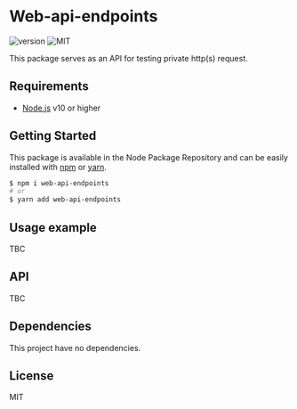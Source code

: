 # Web-api-endpoints
![version](https://img.shields.io/badge/version-0.1.0-blue.svg)
![MIT](https://img.shields.io/github/license/mashape/apistatus.svg)

This package serves as an API for testing private http(s) request.

## Requirements
- [Node.js](https://nodejs.org/en/) v10 or higher

## Getting Started

This package is available in the Node Package Repository and can be easily installed with [npm](https://docs.npmjs.com/getting-started/what-is-npm) or [yarn](https://yarnpkg.com).

```bash
$ npm i web-api-endpoints
# or
$ yarn add web-api-endpoints
```


## Usage example
TBC

## API
TBC

## Dependencies
This project have no dependencies.

## License
MIT
